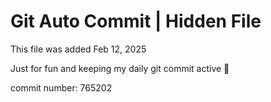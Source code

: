 # Git Auto Commit | Hidden File

This file was added Feb 12, 2025

Just for fun and keeping my daily git commit active 🤪

commit number: 765202
